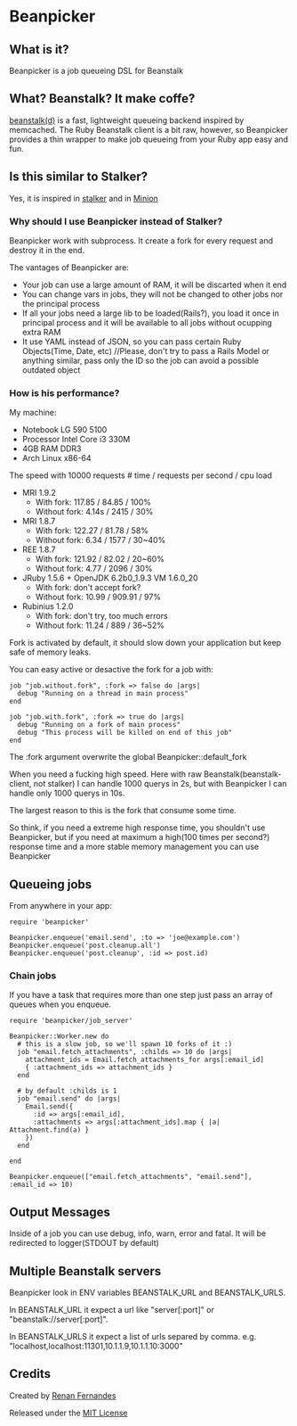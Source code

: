 # Beanpicker

## What is it?

Beanpicker is a job queueing DSL for Beanstalk

## What? Beanstalk? It make coffe?

[beanstalk(d)][beanstalk] is a fast, lightweight queueing backend inspired by memcached. The Ruby Beanstalk client is a bit raw, however, so Beanpicker provides a thin wrapper to make job queueing from your Ruby app easy and fun.

## Is this similar to Stalker?

Yes, it is inspired in [stalker][stalker] and in [Minion][minion]

### Why should I use Beanpicker instead of Stalker?

Beanpicker work with subprocess. It create a fork for every request and destroy it in the end.

The vantages of Beanpicker are:

*  Your job can use a large amount of RAM, it will be discarted when it end
*  You can change vars in jobs, they will not be changed to other jobs nor the principal process
*  If all your jobs need a large lib to be loaded(Rails?), you load it once in principal process and it will be available to all jobs without ocupping extra RAM
*  It use YAML instead of JSON, so you can pass certain Ruby Objects(Time, Date, etc) //Please, don't try to pass a Rails Model or anything similar, pass only the ID so the job can avoid a possible outdated object

### How is his performance?

My machine:

*  Notebook LG 590 5100
*  Processor Intel Core i3 330M
*  4GB RAM DDR3
*  Arch Linux x86-64

The speed with 10000 requests # time / requests per second / cpu load

*  MRI 1.9.2
   *  With fork: 117.85 / 84.85 / 100%
   *  Without fork: 4.14s / 2415 / 30%
*  MRI 1.8.7
   *  With fork: 122.27 / 81.78 / 58%
   *  Without fork: 6.34 / 1577 / 30~40%
*  REE 1.8.7
   *  With fork: 121.92 / 82.02 / 20~60%
   *  Without fork: 4.77 / 2096 / 30%
* JRuby 1.5.6 + OpenJDK 6.2b0\_1.9.3 VM 1.6.0\_20
   *  With fork: don't accept fork?
   *  Without fork: 10.99 / 909.91 / 97%
* Rubinius 1.2.0
   *  With fork: don't try, too much errors
   *  Without fork: 11.24 / 889 / 36~52%

Fork is activated by default, it should slow down your application but keep safe of memory leaks.

You can easy active or desactive the fork for a job with:

    job "job.without.fork", :fork => false do |args|
      debug "Running on a thread in main process"
    end

    job "job.with.fork", :fork => true do |args|
      debug "Running on a fork of main process"
      debug "This process will be killed on end of this job"
    end

The :fork argument overwrite the global Beanpicker::default\_fork


When you need a fucking high speed. Here with raw Beanstalk(beanstalk-client, not stalker) I can handle 1000 querys in 2s, but with Beanpicker I can handle only 1000 querys in 10s.

The largest reason to this is the fork that consume some time.

So think, if you need a extreme high response time, you shouldn't use Beanpicker, but if you need at maximum a high(100 times per second?) response time and a more stable memory management you can use Beanpicker

## Queueing jobs

From anywhere in your app:

    require 'beanpicker'

    Beanpicker.enqueue('email.send', :to => 'joe@example.com')
    Beanpicker.enqueue('post.cleanup.all')
    Beanpicker.enqueue('post.cleanup', :id => post.id)

### Chain jobs

If you have a task that requires more than one step just pass an array of queues when you enqueue.

    require 'beanpicker/job_server'

    Beanpicker::Worker.new do
      # this is a slow job, so we'll spawn 10 forks of it :)
      job "email.fetch_attachments", :childs => 10 do |args|
        attachment_ids = Email.fetch_attachments_for args[:email_id]
        { :attachment_ids => attachment_ids }
      end
      
      # by default :childs is 1
      job "email.send" do |args|
        Email.send({
          :id => args[:email_id],
          :attachments => args[:attachment_ids].map { |a| Attachment.find(a) }
        })
      end

    end

    Beanpicker.enqueue(["email.fetch_attachments", "email.send"], :email_id => 10)


## Output Messages

Inside of a job you can use debug, info, warn, error and fatal. It will be redirected to logger(STDOUT by default)

## Multiple Beanstalk servers

Beanpicker look in ENV variables BEANSTALK\_URL and BEANSTALK\_URLS.

In BEANSTALK\_URL it expect a url like "server[:port]" or "beanstalk://server[:port]".

In BEANSTALK\_URLS it expect a list of urls separed by comma. e.g. "localhost,localhost:11301,10.1.1.9,10.1.1.10:3000"

## Credits

Created by [Renan Fernandes][renan-website]

Released under the [MIT License][license]

[beanstalk]: http://kr.github.com/beanstalkd/ "Beanstalk" 
[stalker]: http://github.com/adamwiggins/stalker "Stalker"
[minion]: http://github.com/orionz/minion "Minion"
[license]: http://www.opensource.org/licenses/mit-license.php "MIT License"
[renan-website]: http://renanfernandes.com.br "Author's Website"
